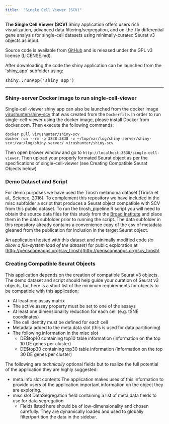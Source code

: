 ```yaml
---
title:  "Single Cell Viewer (SCV)"
---
```




**__The Single Cell Viewer (SCV)__** Shiny application offers users rich visualization, advanced data filtering/segregation, and on-the-fly differential gene analysis for single-cell datasets using minimally-curated Seurat v3 objects as input.

Source code is available from [GitHub](https://github.com/neuhausi/single-cell-viewer) and is released under the GPL v3 license (LICENSE.md).

After downloading the code the shiny application can be launched from the 'shiny_app' subfolder using:
<pre>shiny::runApp('shiny_app')</pre>

---
### Shiny-server Docker image to run single-cell-viewer
Single-cell-viewer shiny app can also be launched from the docker image [virushunter/shiny-scv](https://hub.docker.com/r/virushunter/shiny-scv) that was created from the `Dockerfile`. In order to run single-cell-viewer using the docker image, please install Docker from docker.com. Then execute the following commands:

```
docker pull virushunter/shiny-scv
docker run --rm -p 3838:3838 -v ~/tmp/var/log/shiny-server/shiny-scv:/var/log/shiny-server/ virushunter/shiny-scv
```

Then open brower window and go to `http://localhost:3838/single-cell-viewer`. Then upload your properly formated Seurat object as per the specifications of single-cell-viewer (see Creating Compatible Seurat Objects below)


### Demo Dataset and Script

For demo purposes we have used the Tirosh melanoma dataset (Tirosh et al., Science, 2016).  To complement this repository we have included in the misc subfolder a script that produces a Seurat object compatible with SCV from this public dataset.  To run the tirosh_pipeline.R script you will need to obtain the source data files for this study from the [Broad Institute](https://portals.broadinstitute.org/single_cell/study/SCP11/melanoma-intra-tumor-heterogeneity) and place them in the data subfolder prior to running the script.  The data subfolder in this repository already contains a convenience copy of the csv of metadata gleaned from the publication for inclusion in the target Seurat object.

An application hosted with this dataset and minimally modified code _(to allow a file-system load of the dataset)_ for public exploration at [http://periscopeapps.org/scv_tirosh](http://periscopeapps.org/scv_tirosh)


### Creating Compatible Seurat Objects

This application depends on the creation of compatible Seurat v3 objects.  The demo dataset and script should help guide your curation of Seurat v3 objects, but here is a short list of the minimum requirements for objects to be compatible with this application:

* At least one assay matrix
* The active.assay property must be set to one of the assays
* At least one dimensionality reduction for each cell (e.g. tSNE coordinates)
* The cell identity must be defined for each cell
* Metadata added to the meta.data slot (this is used for data partitioning)
* The following information in the misc slot
    * DE$top10 containing top10 table information (information on the top 10 DE genes per cluster)
    * DE$top30 containing top30 table information (information on the top 30 DE genes per cluster)

The following are *technically* optional fields but to realize the full potential of the application they are highly suggested:

* meta.info slot contents
    The application makes uses of this information to provide users of the application important information on the object they are exploring.
* misc slot DataSegregation field containing a list of meta.data fields to use for data segregation
    * Fields listed here should be of low-dimensionality and chosen carefully.  They are dynamically loaded and used to globally filter/partition the data in the sidebar.

